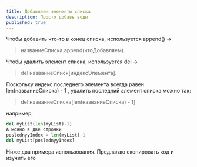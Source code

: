 ```yaml
---
title: Добавляем элементы списка
description: Просто добавь воды
published: true
---
```


Чтобы добавить что-то в конец списка, используется append()  →

> названиеСписка.append(чтоДобавляем).

Чтобы удалить элемент списка, используется del →

> del названиеСписк[индексЭлемента].

Поскольку индекс последнего элемента всегда равен len(названиеСписка) - 1 , удалить последний элемент списка можно так:

> del названиеСписка[len(названиеСписка) - 1]

например,

```python
del myList(len(myList)-1)
А можно в две строчки
poslednyyIndex = len(myList)-1
del myList[poslednyyIndex]
```

Ниже два примера использования. Предлагаю скопировать код и изучить его
